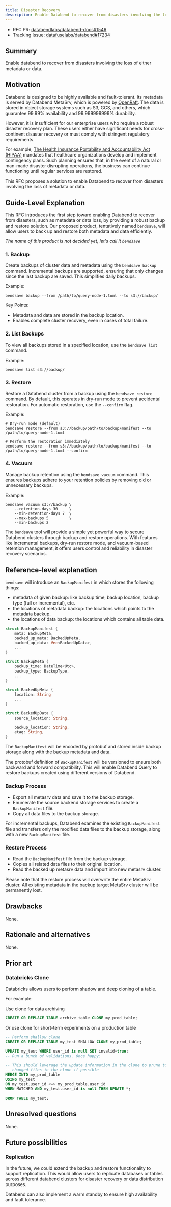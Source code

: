 ```yaml
---
title: Disaster Recovery
description: Enable Databend to recover from disasters involving the loss of either metadata or data.
---
```


- RFC PR: [databendlabs/databend-docs#1546](https://github.com/databendlabs/databend-docs/pull/1546)
- Tracking Issue: [datafuselabs/databend#17234](https://github.com/databendlabs/databend/issues/17234)

## Summary

Enable databend to recover from disasters involving the loss of either metadata or data.

## Motivation

Databend is designed to be highly available and fault-tolerant. Its metadata is served by Databend MetaSrv, which is powered by [OpenRaft](https://github.com/databendlabs/openraft). The data is stored in object storage systems such as S3, GCS, and others, which guarantee 99.99% availability and 99.999999999% durability.

However, it is insufficient for our enterprise users who require a robust disaster recovery plan. These users either have significant needs for cross-continent disaster recovery or must comply with stringent regulatory requirements.

For example, [The Health Insurance Portability and Accountability Act (HIPAA)](https://www.hhs.gov/hipaa/index.html) mandates that healthcare organizations develop and implement contingency plans. Such planning ensures that, in the event of a natural or man-made disaster disrupting operations, the business can continue functioning until regular services are restored.

This RFC proposes a solution to enable Databend to recover from disasters involving the loss of metadata or data.

## Guide-Level Explanation

This RFC introduces the first step toward enabling Databend to recover from disasters, such as metadata or data loss, by providing a robust backup and restore solution. Our proposed product, tentatively named `bendsave`, will allow users to back up and restore both metadata and data efficiently.

*The name of this product is not decided yet, let's call it `bendsave`*

### 1. Backup

Create backups of cluster data and metadata using the `bendsave backup` command. Incremental backups are supported, ensuring that only changes since the last backup are saved. This simplifies daily backups.

Example:

```shell
bendsave backup --from /path/to/query-node-1.toml --to s3://backup/
```

Key Points:
- Metadata and data are stored in the backup location.
- Enables complete cluster recovery, even in cases of total failure.

### 2. List Backups

To view all backups stored in a specified location, use the `bendsave list` command.

Example:

```shell
bendsave list s3://backup/
```

### 3. Restore

Restore a Databend cluster from a backup using the `bendsave restore` command. By default, this operates in dry-run mode to prevent accidental restoration. For automatic restoration, use the `--confirm` flag.

Example:

```shell
# Dry-run mode (default)
bendsave restore --from s3://backup/path/to/backup/manifest --to /path/to/query-node-1.toml

# Perform the restoration immediately
bendsave restore --from s3://backup/path/to/backup/manifest --to /path/to/query-node-1.toml --confirm
```

### 4. Vacuum

Manage backup retention using the `bendsave vacuum` command. This ensures backups adhere to your retention policies by removing old or unnecessary backups.

Example:

```shell
bendsave vacuum s3://backup \
    --retention-days 30     \
    --min-retention-days 7  \
    --max-backups 5         \
    --min-backups 2
```

The `bendsave` tool will provide a simple yet powerful way to secure Databend clusters through backup and restore operations. With features like incremental backups, dry-run restore mode, and vacuum-based retention management, it offers users control and reliability in disaster recovery scenarios.

## Reference-level explanation

`bendsave` will introduce an `BackupManifest` in which stores the following things:

- metadata of given backup: like backup time, backup location, backup type (full or incremental), etc.
- the locations of metadata backup: the locations which points to the metadata backup.
- the locations of data backup: the locations which contains all table data.

```rust
struct BackupManifest {
    meta: BackupMeta,
    backed_up_meta: BackedUpMeta,
    backed_up_data: Vec<BackedUpData>,
    ...
}

struct BackupMeta {
    backup_time: DateTime<Utc>,
    backup_type: BackupType,
    ...
}

struct BackedUpMeta {
    location: String
    ...
}

struct BackedUpData {
    source_location: String,

    backup_location: String,
    etag: String,
}
```

The `BackupManifest` will be encoded by protobuf and stored inside backup storage along with the backup metadata and data.

The protobuf definition of `BackupManifest` will be versioned to ensure both backward and forward compatibility. This will enable Databend Query to restore backups created using different versions of Databend.

### Backup Process

- Export all metasrv data and save it to the backup storage.
- Enumerate the source backend storage services to create a `BackupManifest` file.
- Copy all data files to the backup storage.

For incremental backups, Databend examines the existing `BackupManifest` file and transfers only the modified data files to the backup storage, along with a new `BackupManifest` file.

### Restore Process

- Read the `BackupManifest` file from the backup storage.
- Copies all related data files to their original location.
- Read the backed up metasrv data and import into new metasrv cluster.

Please note that the restore process will overwrite the entire MetaSrv cluster. All existing metadata in the backup target MetaSrv cluster will be permanently lost.

## Drawbacks

None.

## Rationale and alternatives

None.

## Prior art

### Databricks Clone

Databricks allows users to perform shadow and deep cloning of a table.

For example:

Use clone for data archiving

```sql
CREATE OR REPLACE TABLE archive_table CLONE my_prod_table;
```

Or use clone for short-term experiments on a production table

```sql
-- Perform shallow clone
CREATE OR REPLACE TABLE my_test SHALLOW CLONE my_prod_table;

UPDATE my_test WHERE user_id is null SET invalid=true;
-- Run a bunch of validations. Once happy:

-- This should leverage the update information in the clone to prune to only
-- changed files in the clone if possible
MERGE INTO my_prod_table
USING my_test
ON my_test.user_id <=> my_prod_table.user_id
WHEN MATCHED AND my_test.user_id is null THEN UPDATE *;

DROP TABLE my_test;
```

## Unresolved questions

None.

## Future possibilities

### Replication

In the future, we could extend the backup and restore functionality to support replication. This would allow users to replicate databases or tables across different databend clusters for disaster recovery or data distribution purposes.

Databend can also implement a warm standby to ensure high availability and fault tolerance.
